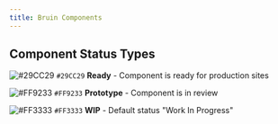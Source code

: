 ```yaml
---
title: Bruin Components
---
```


## Component Status Types

![#29CC29](https://placehold.it/55/29CC29/000000?text=+) `#29CC29` **Ready** - Component is ready for production sites

![#FF9233](https://placehold.it/55/FF9233/000000?text=+) `#FF9233` **Prototype** - Component is in review

![#FF3333](https://placehold.it/55/FF3333/000000?text=+) `#FF3333` **WIP** - Default status "Work In Progress"


<style scoped>

	.create-button {
		background-color: #006298;
		border-style: solid;
		border: 2px solid #006298;
		border-radius: 4px;
		color: #fff;
		cursor: pointer;
		display: inline-block;
		font-weight: bold;
		line-height: 1;
		text-decoration: none;
		padding: .625rem 1rem;
		text-decoration: none;
		vertical-align: middle;
		margin-top: 2rem;
		margin-bottom: 1rem;
	}

	.create-button:hover {
		color: #ffffff;
		background-color: #00456a;
	}

</style>
